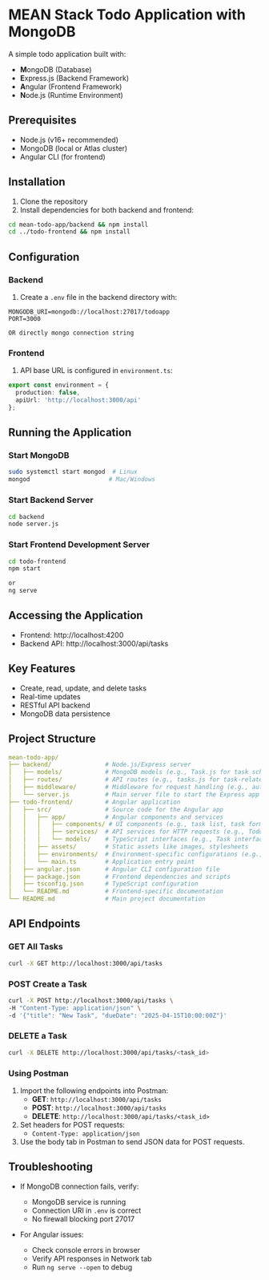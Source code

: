 # MEAN Stack Todo Application with MongoDB

A simple todo application built with:
- **M**ongoDB (Database)
- **E**xpress.js (Backend Framework)
- **A**ngular (Frontend Framework)
- **N**ode.js (Runtime Environment)

## Prerequisites
- Node.js (v16+ recommended)
- MongoDB (local or Atlas cluster)
- Angular CLI (for frontend)

## Installation

1. Clone the repository
2. Install dependencies for both backend and frontend:
```bash
cd mean-todo-app/backend && npm install
cd ../todo-frontend && npm install
```

## Configuration

### Backend
1. Create a `.env` file in the backend directory with:
```env
MONGODB_URI=mongodb://localhost:27017/todoapp
PORT=3000

OR directly mongo connection string
```

### Frontend
1. API base URL is configured in `environment.ts`:
```typescript
export const environment = {
  production: false,
  apiUrl: 'http://localhost:3000/api'
};
```

## Running the Application

### Start MongoDB
```bash
sudo systemctl start mongod  # Linux
mongod                      # Mac/Windows
```

### Start Backend Server
```bash
cd backend
node server.js
```

### Start Frontend Development Server
```bash
cd todo-frontend
npm start

or 
ng serve
```

## Accessing the Application
- Frontend: http://localhost:4200
- Backend API: http://localhost:3000/api/tasks

## Key Features
- Create, read, update, and delete tasks
- Real-time updates
- RESTful API backend
- MongoDB data persistence

## Project Structure
``` yaml
mean-todo-app/
├── backend/               # Node.js/Express server
│   ├── models/            # MongoDB models (e.g., Task.js for task schema)
│   ├── routes/            # API routes (e.g., tasks.js for task-related endpoints)
│   ├── middleware/        # Middleware for request handling (e.g., authentication, logging)
│   └── server.js          # Main server file to start the Express app
├── todo-frontend/         # Angular application
│   ├── src/               # Source code for the Angular app
│   │   ├── app/           # Angular components and services
│   │   │   ├── components/ # UI components (e.g., task list, task form)
│   │   │   ├── services/  # API services for HTTP requests (e.g., TodoService)
│   │   │   └── models/    # TypeScript interfaces (e.g., Task interface)
│   │   ├── assets/        # Static assets like images, stylesheets
│   │   ├── environments/  # Environment-specific configurations (e.g., API URLs)
│   │   └── main.ts        # Application entry point
│   ├── angular.json       # Angular CLI configuration file
│   ├── package.json       # Frontend dependencies and scripts
│   ├── tsconfig.json      # TypeScript configuration
│   └── README.md          # Frontend-specific documentation
└── README.md              # Main project documentation
```

## API Endpoints

### GET All Tasks
```bash
curl -X GET http://localhost:3000/api/tasks
```

### POST Create a Task
```bash
curl -X POST http://localhost:3000/api/tasks \
-H "Content-Type: application/json" \
-d '{"title": "New Task", "dueDate": "2025-04-15T10:00:00Z"}'
```

### DELETE a Task
```bash
curl -X DELETE http://localhost:3000/api/tasks/<task_id>
```

### Using Postman
1. Import the following endpoints into Postman:
   - **GET**: `http://localhost:3000/api/tasks`
   - **POST**: `http://localhost:3000/api/tasks`
   - **DELETE**: `http://localhost:3000/api/tasks/<task_id>`
2. Set headers for POST requests:
   - `Content-Type: application/json`
3. Use the body tab in Postman to send JSON data for POST requests.

## Troubleshooting
- If MongoDB connection fails, verify:
  - MongoDB service is running
  - Connection URI in `.env` is correct
  - No firewall blocking port 27017

- For Angular issues:
  - Check console errors in browser
  - Verify API responses in Network tab
  - Run `ng serve --open` to debug

